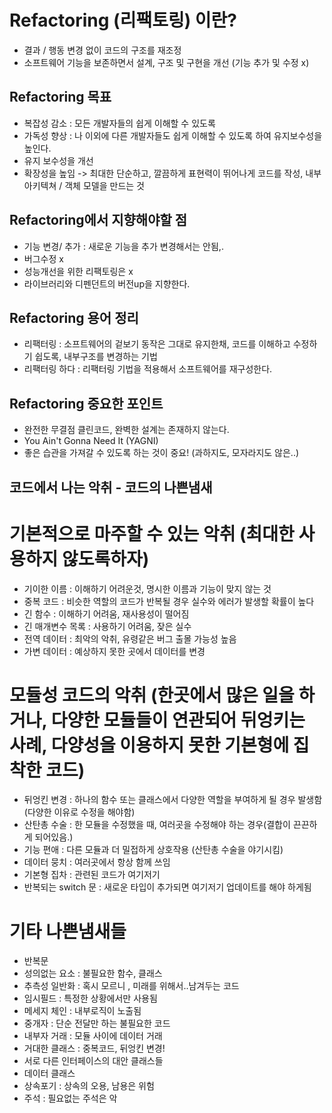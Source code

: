 # Refactoring (리팩토링) 이란?
- 결과 / 행동 변경 없이 코드의 구조를 재조정
- 소프트웨어 기능을 보존하면서 설계, 구조 및 구현을 개선 (기능 추가 및 수정 x)

## Refactoring 목표
- 복잡성 감소 : 모든 개발자들의 쉽게 이해할 수 있도록
- 가독성 향상 : 나 이외에 다른 개발자들도 쉽게 이해할 수 있도록 하여 유지보수성을 높인다.
- 유지 보수성을 개선
- 확장성을 높임
-> 최대한 단순하고, 깔끔하게 표현력이 뛰어나게 코드를 작성, 내부 아키텍쳐 / 객체 모델을 만드는 것

## Refactoring에서 지향해야할 점
- 기능 변경/ 추가 : 새로운 기능을 추가 변경해서는 안됨,.
- 버그수정 x
- 성능개선을 위한 리팩토링은 x
- 라이브러리와 디펜던트의 버전up을 지향한다.

## Refactoring 용어 정리
- 리팩터링 : 소프트웨어의 겉보기 동작은 그대로 유지한채, 코드를 이해하고  수정하기 쉽도록, 내부구조를 변경하는 기법
- 리팩터링 하다 : 리팩터링 기법을 적용해서 소프트웨어를 재구성한다.


## Refactoring 중요한 포인트
- 완전한 무결점 클린코드, 완벽한 설계는 존재하지 않는다.
- You Ain't Gonna Need It (YAGNI)
- 좋은 습관을 가져갈 수 있도록 하는 것이 중요! (과하지도, 모자라지도 않은..)


## 코드에서 나는 악취 - 코드의 나쁜냄새

# 기본적으로 마주할 수 있는 악취 (최대한 사용하지 않도록하자)
- 기이한 이름 : 이해하기 어려운것, 명시한 이름과 기능이 맞지 않는 것
- 중복 코드 : 비슷한 역할의 코드가 반복될 경우 실수와 에러가 발생할 확률이 높다
- 긴 함수 : 이해하기 어려움, 재사용성이 떨어짐
- 긴 매개변수 목록 : 사용하기 어려움, 잦은 실수
- 전역 데이터 : 최악의 악취, 유령같은 버그 출몰 가능성 높음
- 가변 데이터 : 예상하지 못한 곳에서 데이터를 변경

# 모듈성 코드의 악취 (한곳에서 많은 일을 하거나, 다양한 모듈들이 연관되어 뒤엉키는 사례, 다양성을 이용하지 못한 기본형에 집착한 코드)
- 뒤엉킨 변경 : 하나의 함수 또는 클래스에서 다양한 역할을 부여하게 될 경우 발생함 (다양한 이유로 수정을 해야함)
- 산탄총 수술 : 한 모듈을 수정했을 때, 여러곳을 수정해야 하는 경우(결합이 끈끈하게 되어있음.)
- 기능 편애 : 다른 모듈과 더 밀접하게 상호작용 (산탄총 수술을 야기시킴)
- 데이터 뭉치 : 여러곳에서 항상 함께 쓰임
- 기본형 집차 : 관련된 코드가 여기저기
- 반복되는 switch 문 : 새로운 타입이 추가되면 여기저기 업데이트를 해야 하게됨

# 기타 나쁜냄새들
- 반복문
- 성의없는 요소 : 불필요한 함수, 클래스
- 추측성 일반화 : 혹시 모르니 , 미래를 위해서..남겨두는 코드
- 임시필드 : 특정한 상황에서만 사용됨
- 메세지 체인 : 내부로직이 노출됨
- 중개자 : 단순 전달만 하는 불필요한 코드
- 내부자 거래 : 모듈 사이에 데이터 거래
- 거대한 클래스 : 중복코드, 뒤엉킨 변경!
- 서로 다른 인터페이스의 대안 클래스들
- 데이터 클래스
- 상속포기 : 상속의 오용, 남용은 위험
- 주석 : 필요없는 주석은 악